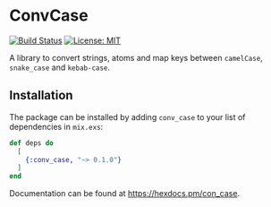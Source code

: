# ConvCase
[![Build Status](https://travis-ci.org/hrzndhrn/conv_case.svg?branch=master)](https://travis-ci.org/hrzndhrn/conv_case)
[![License: MIT](https://img.shields.io/badge/License-MIT-yellow.svg)](https://opensource.org/licenses/MIT)

A library to convert strings, atoms and map keys between `camelCase`,
`snake_case` and `kebab-case`.

## Installation

The package can be installed by adding `conv_case` to your list of dependencies
in `mix.exs`:

```elixir
def deps do
  [
    {:conv_case, "~> 0.1.0"}
  ]
end
```

Documentation can be found at https://hexdocs.pm/con_case.
